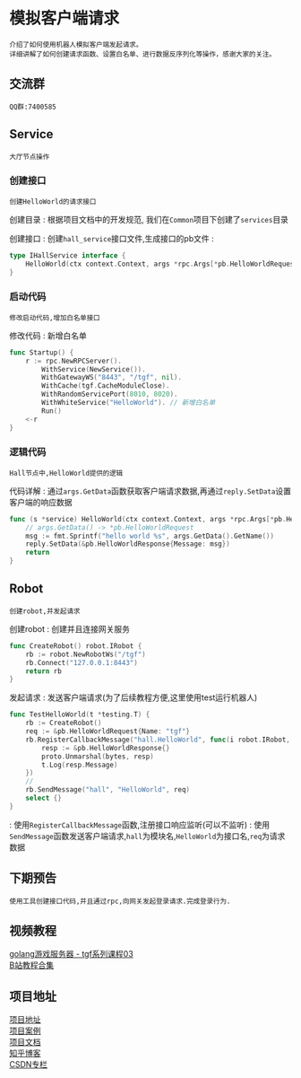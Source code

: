 # 模拟客户端请求
    介绍了如何使用机器人模拟客户端发起请求。
    详细讲解了如何创建请求函数、设置白名单、进行数据反序列化等操作，感谢大家的关注。

## 交流群
    QQ群:7400585

## Service
    大厅节点操作

### 创建接口
    创建HelloWorld的请求接口

创建目录
: 根据项目文档中的开发规范, 我们在`Common`项目下创建了`services`目录

创建接口
: 创建`hall_service`接口文件,生成接口的pb文件
: 
```Go
type IHallService interface {
	HelloWorld(ctx context.Context, args *rpc.Args[*pb.HelloWorldRequest], reply *rpc.Reply[*pb.HelloWorldResponse]) (err error)
}
```

### 启动代码
    修改启动代码,增加白名单接口

修改代码
: 新增白名单
```Go
func Startup() {
	r := rpc.NewRPCServer().
		WithService(NewService()).
		WithGatewayWS("8443", "/tgf", nil).
		WithCache(tgf.CacheModuleClose).
		WithRandomServicePort(8010, 8020).
		WithWhiteService("HelloWorld"). // 新增白名单
		Run()
	<-r
}
```

### 逻辑代码
    Hall节点中,HelloWorld提供的逻辑

代码详解
: 通过`args.GetData`函数获取客户端请求数据,再通过`reply.SetData`设置客户端的响应数据
```Go
func (s *service) HelloWorld(ctx context.Context, args *rpc.Args[*pb.HelloWorldRequest], reply *rpc.Reply[*pb.HelloWorldResponse]) (err error) {
	// args.GetData() -> *pb.HelloWorldRequest
	msg := fmt.Sprintf("hello world %s", args.GetData().GetName())
	reply.SetData(&pb.HelloWorldResponse{Message: msg})
	return
}
```


## Robot
    创建robot,并发起请求

创建robot
: 创建并且连接网关服务
```Go
func CreateRobot() robot.IRobot {
	rb := robot.NewRobotWs("/tgf")
	rb.Connect("127.0.0.1:8443")
	return rb
}
```

发起请求
: 发送客户端请求(为了后续教程方便,这里使用test运行机器人)
```Go
func TestHelloWorld(t *testing.T) {
	rb := CreateRobot()
	req := &pb.HelloWorldRequest{Name: "tgf"}
	rb.RegisterCallbackMessage("hall.HelloWorld", func(i robot.IRobot, bytes []byte) {
		resp := &pb.HelloWorldResponse{}
		proto.Unmarshal(bytes, resp)
		t.Log(resp.Message)
	})
	//
	rb.SendMessage("hall", "HelloWorld", req)
	select {}
}
```
: 使用`RegisterCallbackMessage`函数,注册接口响应监听(可以不监听)
: 使用`SendMessage`函数发送客户端请求,`hall`为模块名,`HelloWorld`为接口名,`req`为请求数据


## 下期预告
    使用工具创建接口代码,并且通过rpc,向网关发起登录请求.完成登录行为.

## 视频教程

[golang游戏服务器 - tgf系列课程03](https://www.bilibili.com/video/BV1jc411q7xX/)  
[B站教程合集](https://space.bilibili.com/64497732/channel/seriesdetail?sid=3815364)

## 项目地址

[项目地址](https://github.com/thkhxm/tgf)  
[项目案例](https://github.com/thkhxm/tgf-tutorial)  
[项目文档](https://thkhxm.github.io/tgf_writerside/starter-topic.html)  
[知乎博客](https://www.zhihu.com/people/tim-30-83/posts)  
[CSDN专栏](https://blog.csdn.net/thkhxm/category_12520142.html)  